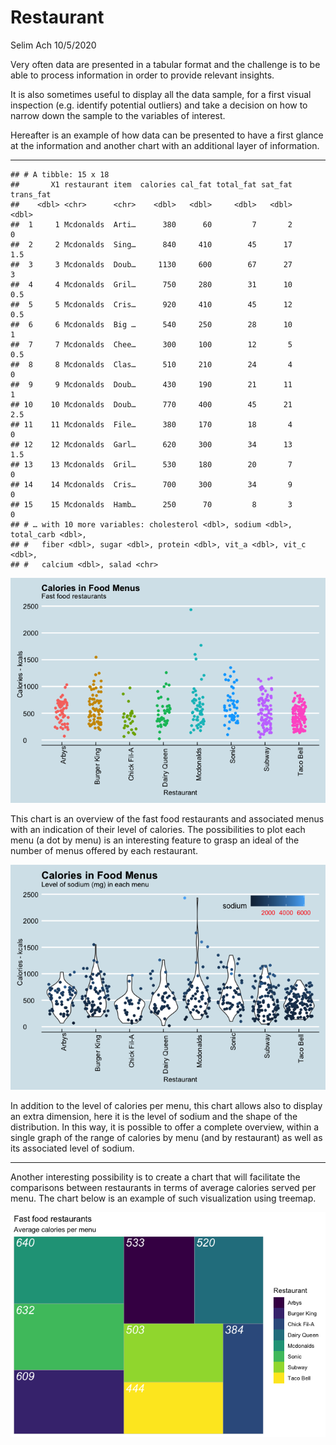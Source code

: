 Restaurant
================
Selim Ach
10/5/2020

Very often data are presented in a tabular format and the challenge is
to be able to process information in order to provide relevant insights.

It is also sometimes useful to display all the data sample, for a first
visual inspection (e.g. identify potential outliers) and take a decision
on how to narrow down the sample to the variables of interest.

Hereafter is an example of how data can be presented to have a first
glance at the information and another chart with an additional layer of
information.

-----

    ## # A tibble: 15 x 18
    ##       X1 restaurant item  calories cal_fat total_fat sat_fat trans_fat
    ##    <dbl> <chr>      <chr>    <dbl>   <dbl>     <dbl>   <dbl>     <dbl>
    ##  1     1 Mcdonalds  Arti…      380      60         7       2       0  
    ##  2     2 Mcdonalds  Sing…      840     410        45      17       1.5
    ##  3     3 Mcdonalds  Doub…     1130     600        67      27       3  
    ##  4     4 Mcdonalds  Gril…      750     280        31      10       0.5
    ##  5     5 Mcdonalds  Cris…      920     410        45      12       0.5
    ##  6     6 Mcdonalds  Big …      540     250        28      10       1  
    ##  7     7 Mcdonalds  Chee…      300     100        12       5       0.5
    ##  8     8 Mcdonalds  Clas…      510     210        24       4       0  
    ##  9     9 Mcdonalds  Doub…      430     190        21      11       1  
    ## 10    10 Mcdonalds  Doub…      770     400        45      21       2.5
    ## 11    11 Mcdonalds  File…      380     170        18       4       0  
    ## 12    12 Mcdonalds  Garl…      620     300        34      13       1.5
    ## 13    13 Mcdonalds  Gril…      530     180        20       7       0  
    ## 14    14 Mcdonalds  Cris…      700     300        34       9       0  
    ## 15    15 Mcdonalds  Hamb…      250      70         8       3       0  
    ## # … with 10 more variables: cholesterol <dbl>, sodium <dbl>, total_carb <dbl>,
    ## #   fiber <dbl>, sugar <dbl>, protein <dbl>, vit_a <dbl>, vit_c <dbl>,
    ## #   calcium <dbl>, salad <chr>

![](restaurant_files/figure-gfm/unnamed-chunk-1-1.png)<!-- -->

This chart is an overview of the fast food restaurants and associated
menus with an indication of their level of calories. The possibilities
to plot each menu (a dot by menu) is an interesting feature to grasp an
ideal of the number of menus offered by each restaurant.

![](restaurant_files/figure-gfm/unnamed-chunk-2-1.png)<!-- -->

In addition to the level of calories per menu, this chart allows also to
display an extra dimension, here it is the level of sodium and the shape
of the distribution. In this way, it is possible to offer a complete
overview, within a single graph of the range of calories by menu (and by
restaurant) as well as its associated level of sodium.

-----

Another interesting possibility is to create a chart that will
facilitate the comparisons between restaurants in terms of average
calories served per menu. The chart below is an example of such
visualization using treemap.

![](restaurant_files/figure-gfm/unnamed-chunk-3-1.png)<!-- -->
